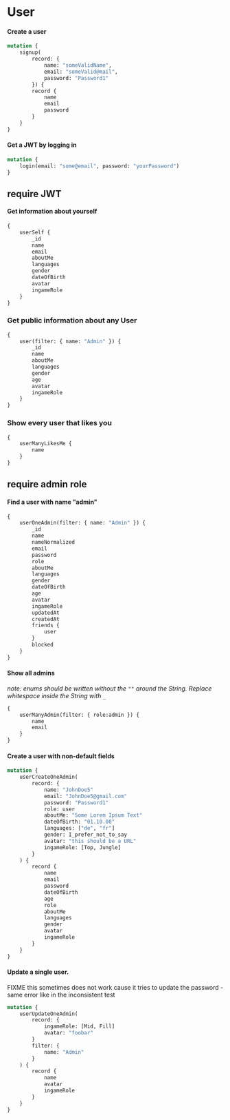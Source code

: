 # User

#### Create a user

```graphql
mutation {
    signup(
        record: {
            name: "someValidName",
            email: "someValid@mail",
            password: "Password1"
        }) {
        record {
            name
            email
            password
        }
    }
}
```

#### Get a JWT by logging in

```graphql
mutation {
    login(email: "some@email", password: "yourPassword")
}
```

## require JWT

#### Get information about yourself

```graphql
{
    userSelf {
        _id
        name
        email
        aboutMe
        languages
        gender
        dateOfBirth
        avatar
        ingameRole
    }
}
```

### Get public information about any User

````graphql
{
    user(filter: { name: "Admin" }) {
        _id
        name
        aboutMe
        languages
        gender
        age
        avatar
        ingameRole
    }
}
````

### Show every user that likes you

````graphql
{
    userManyLikesMe {
        name
    }
}
````

## require admin role

#### Find a user with name "admin"

```graphql
{
    userOneAdmin(filter: { name: "Admin" }) {
        _id
        name
        nameNormalized
        email
        password
        role
        aboutMe
        languages
        gender
        dateOfBirth
        age
        avatar
        ingameRole
        updatedAt
        createdAt
        friends {
            user
        }
        blocked
    }
}
```

#### Show all admins

_note: enums should be written without the `""` around the String. Replace whitespace inside the String with `_`_

```graphql
{
    userManyAdmin(filter: { role:admin }) {
        name
        email
    }
}
```

#### Create a user with non-default fields

```graphql
mutation {
    userCreateOneAdmin(
        record: {
            name: "JohnDoe5"
            email: "JohnDoe5@gmail.com"
            password: "Password1"
            role: user
            aboutMe: "Some Lorem Ipsum Text"
            dateOfBirth: "01.10.00"
            languages: ["de", "fr"]
            gender: I_prefer_not_to_say
            avatar: "this should be a URL"
            ingameRole: [Top, Jungle]
        }
    ) {
        record {
            name
            email
            password
            dateOfBirth
            age
            role
            aboutMe
            languages
            gender
            avatar
            ingameRole
        }
    }
}
```

#### Update a single user.

FIXME this sometimes does not work cause it tries to update the password - same error like in the inconsistent test

```graphql
mutation {
    userUpdateOneAdmin(
        record: {
            ingameRole: [Mid, Fill]
            avatar: "foobar"
        }
        filter: {
            name: "Admin"
        }
    ) {
        record {
            name
            avatar
            ingameRole
        }
    }
}
```